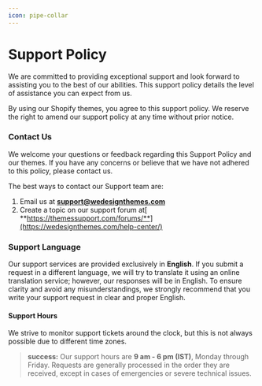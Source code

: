```yaml
---
icon: pipe-collar
---
```


# Support Policy

We are committed to providing exceptional support and look forward to assisting you to the best of our abilities. This support policy details the level of assistance you can expect from us.

By using our Shopify themes, you agree to this support policy. We reserve the right to amend our support policy at any time without prior notice.

### Contact Us <a href="#contact-us" id="contact-us"></a>

We welcome your questions or feedback regarding this Support Policy and our themes. If you have any concerns or believe that we have not adhered to this policy, please contact us.

The best ways to contact our Support team are:

1. Email us at **support@wedesignthemes.com**
2. Create a topic on our support forum at[ **https://themessupport.com/forums/**](https://wedesignthemes.com/help-center/)

### Support Language <a href="#support-language" id="support-language"></a>

Our support services are provided exclusively in **English**. If you submit a request in a different language, we will try to translate it using an online translation service; however, our responses will be in English. To ensure clarity and avoid any misunderstandings, we strongly recommend that you write your support request in clear and proper English.

#### Support Hours <a href="#support-hours" id="support-hours"></a>

We strive to monitor support tickets around the clock, but this is not always possible due to different time zones.

> **success:** 
Our support hours are **9 am - 6 pm (IST)**, Monday through Friday. Requests are generally processed in the order they are received, except in cases of emergencies or severe technical issues.


